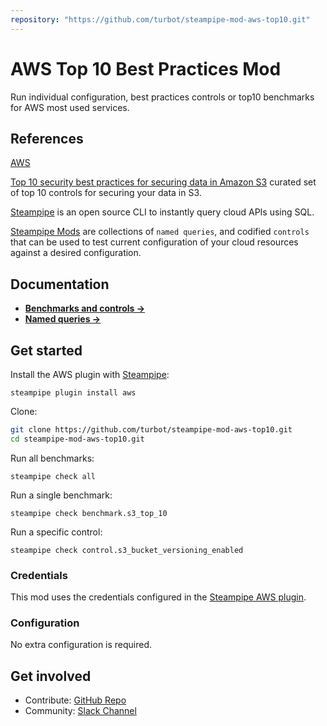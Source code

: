 ```yaml
---
repository: "https://github.com/turbot/steampipe-mod-aws-top10.git"
---
```


# AWS Top 10 Best Practices Mod

Run individual configuration, best practices controls or top10 benchmarks for AWS most used services.

## References

[AWS](https://aws.amazon.com/)

[Top 10 security best practices for securing data in Amazon S3](https://aws.amazon.com/blogs/security/top-10-security-best-practices-for-securing-data-in-amazon-s3/) curated set of top 10 controls for securing your data in S3.

[Steampipe](https://steampipe.io) is an open source CLI to instantly query cloud APIs using SQL.

[Steampipe Mods](https://steampipe.io/docs/reference/mod-resources#mod) are collections of `named queries`, and codified `controls` that can be used to test current configuration of your cloud resources against a desired configuration.

## Documentation

- **[Benchmarks and controls →](https://hub.steampipe.io/mods/turbot/steampipe-mod-aws-top10/controls)**
- **[Named queries →](https://hub.steampipe.io/mods/turbot/steampipe-mod-aws-top10/queries)**

## Get started

Install the AWS plugin with [Steampipe](https://steampipe.io):
```shell
steampipe plugin install aws
```

Clone:
```sh
git clone https://github.com/turbot/steampipe-mod-aws-top10.git
cd steampipe-mod-aws-top10.git
```

Run all benchmarks:
```shell
steampipe check all
```

Run a single benchmark:
```shell
steampipe check benchmark.s3_top_10
```

Run a specific control:
```shell
steampipe check control.s3_bucket_versioning_enabled
```

### Credentials

This mod uses the credentials configured in the [Steampipe AWS plugin](https://hub.steampipe.io/plugins/turbot/aws).

### Configuration

No extra configuration is required.

## Get involved

* Contribute: [GitHub Repo](https://github.com/turbot/steampipe-mod-aws-top10)
* Community: [Slack Channel](https://join.slack.com/t/steampipe/shared_invite/zt-oij778tv-lYyRTWOTMQYBVAbtPSWs3g)